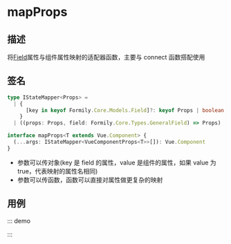 # mapProps

## 描述

将[Field](https://core.formilyjs.org/api/models/field)属性与组件属性映射的适配器函数，主要与 connect 函数搭配使用

## 签名

```ts
type IStateMapper<Props> =
  | {
      [key in keyof Formily.Core.Models.Field]?: keyof Props | boolean
    }
  | ((props: Props, field: Formily.Core.Types.GeneralField) => Props)

interface mapProps<T extends Vue.Component> {
  (...args: IStateMapper<VueComponentProps<T>>[]): Vue.Component
}
```

- 参数可以传对象(key 是 field 的属性，value 是组件的属性，如果 value 为 true，代表映射的属性名相同)
- 参数可以传函数，函数可以直接对属性做更复杂的映射

## 用例

::: demo
<template>
  <FormProvider :form="form">
    <Form layout="vertical">
      <Field
        name="name"
        title="Name"
        required
        :decorator="[FormItem]"
        :component="[Input, { placeholder: 'Please Input' }]"
      />
      <FormConsumer>
        <template #default="{ form }">
          <div style="white-space: pre; margin-bottom: 16px;">{{JSON.stringify(form.values, null, 2)}}</div>
          <Button
            type="primary"
            @click="() => {
              form.submit(log)
            }"
          >
            Submit
          </Button>
        </template>
      </FormConsumer>
    </Form>
  </FormProvider>
</template>

<script>
import { Form, Input, Button } from 'ant-design-vue'
import { createForm, setValidateLanguage } from '@formily/core'
import {
  FormProvider,
  FormConsumer,
  Field,
  connect,
  mapProps,
} from '@formily/vue'
import 'ant-design-vue/dist/antd.css'

setValidateLanguage('en')

const FormItem = connect(
  Form.Item,
  mapProps(
    {
      title: 'label',
      description: 'extra',
      required: true,
      validateStatus: true,
    },
    (props, field) => {
      return {
        ...props,
        help: field.errors?.length ? field.errors : undefined,
      }
    }
  )
)

export default {
  components: {
    FormProvider,
    FormConsumer,
    Field,
    Form,
    Button
  },
  data() {
    const form = createForm({ validateFirst: true })
    return {
      FormItem,
      Input,
      form
    }
  },
  methods: {
    log (...args) {
      console.log(...args)
    }
  }
}
</script>
:::
